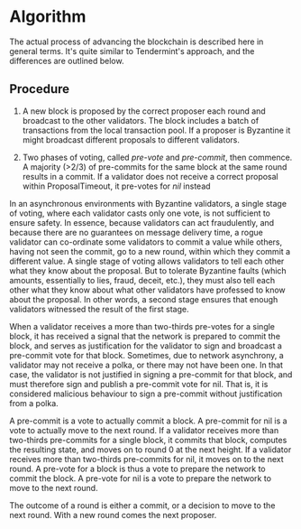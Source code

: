 # Algorithm

The actual process of advancing the blockchain is described here in general
terms. It's quite similar to Tendermint's approach, and the differences are
outlined below.

## Procedure

1.  A new block is proposed by the correct proposer each round and broadcast to
    the other validators. The block includes a batch of transactions from the
    local transaction pool. If a proposer is Byzantine it might broadcast
    different proposals to different validators.

2.  Two phases of voting, called _pre-vote_ and _pre-commit_, then commence. A
    majority (>2/3) of pre-commits for the same block at the same round results
    in a commit. If a validator does not receive a correct proposal within
    ProposalTimeout, it pre-votes for _nil_ instead

In an asynchronous environments with Byzantine validators, a single stage of
voting, where each validator casts only one vote, is not sufficient to ensure
safety. In essence, because validators can act fraudulently, and because there
are no guarantees on message delivery time, a rogue validator can co-ordinate
some validators to commit a value while others, having not seen the commit, go
to a new round, within which they commit a different value. A single stage of
voting allows validators to tell each other what they know about the proposal.
But to tolerate Byzantine faults (which amounts, essentially to lies, fraud,
deceit, etc.), they must also tell each other what they know about what other
validators have professed to know about the proposal. In other words, a second
stage ensures that enough validators witnessed the result of the first stage.

When a validator receives a more than two-thirds pre-votes for a single block,
it has received a signal that the network is prepared to commit the block, and
serves as justification for the validator to sign and broadcast a pre-commit
vote for that block. Sometimes, due to network asynchrony, a validator may not
receive a polka, or there may not have been one. In that case, the validator is
not justified in signing a pre-commit for that block, and must therefore sign
and publish a pre-commit vote for nil. That is, it is considered malicious
behaviour to sign a pre-commit without justification from a polka.

A pre-commit is a vote to actually commit a block. A pre-commit for nil is a
vote to actually move to the next round. If a validator receives more than
two-thirds pre-commits for a single block, it commits that block, computes the
resulting state, and moves on to round 0 at the next height. If a validator
receives more than two-thirds pre-commits for nil, it moves on to the next
round. A pre-vote for a block is thus a vote to prepare the network to commit
the block. A pre-vote for nil is a vote to prepare the network to move to the
next round.

The outcome of a round is either a commit, or a decision to move to the next
round. With a new round comes the next proposer.

</br></br>
